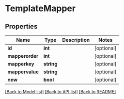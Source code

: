 # TemplateMapper

## Properties
Name | Type | Description | Notes
------------ | ------------- | ------------- | -------------
**id** | **int** |  | [optional] 
**mapperorder** | **int** |  | [optional] 
**mapperkey** | **string** |  | [optional] 
**mappervalue** | **string** |  | [optional] 
**new** | **bool** |  | [optional] 

[[Back to Model list]](../../README.md#documentation-for-models) [[Back to API list]](../../README.md#documentation-for-api-endpoints) [[Back to README]](../../README.md)

